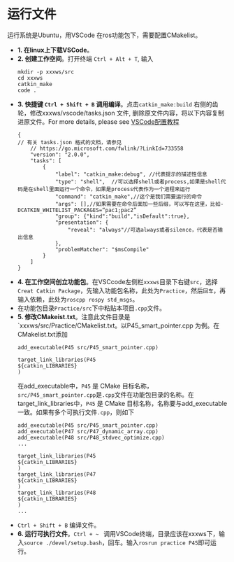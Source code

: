 # 运行文件
运行系统是Ubuntu，用VSCode 在ros功能包下，需要配置CMakelist。 
- **1. 在linux上下载VSCode**。
- **2. 创建工作空间**。打开终端 `Ctrl + Alt + T`, 输入
	```
	mkdir -p xxxws/src
	cd xxxws
	catkin_make
	code .
	```
- **3. 快捷键 `Ctrl + Shift + B` 调用编译**。点击`catkin_make:build` 右侧的齿轮，修改xxxws/vscode/tasks.json 文件, 删除原文件内容，将以下内容复制进原文件。For more details, please see [VSCode配置教程](http://www.autolabor.com.cn/book/ROSTutorials/chapter1/14-ros-ji-cheng-kai-fa-huan-jing-da-jian/142-an-zhuang-vscode.html)
	```
	{
	// 有关 tasks.json 格式的文档，请参见
	    // https://go.microsoft.com/fwlink/?LinkId=733558
	    "version": "2.0.0",
	    "tasks": [
	        {
	            "label": "catkin_make:debug", //代表提示的描述性信息
	            "type": "shell",  //可以选择shell或者process,如果是shell代码是在shell里面运行一个命令，如果是process代表作为一个进程来运行
	            "command": "catkin_make",//这个是我们需要运行的命令
	            "args": [],//如果需要在命令后面加一些后缀，可以写在这里，比如-DCATKIN_WHITELIST_PACKAGES=“pac1;pac2”
	            "group": {"kind":"build","isDefault":true},
	            "presentation": {
	                "reveal": "always"//可选always或者silence，代表是否输出信息
	            },
	            "problemMatcher": "$msCompile"
	        }
	    ]
	}
	```
- **4. 在工作空间创立功能包**。在VSCcode左侧栏`xxxws`目录下右键`src`，选择`Creat Catkin Package`，先输入功能包名称，此处为`Practice`，然后`回车`，再输入依赖，此处为`roscpp rospy std_msgs`。
- 在功能包目录`Practice/src`下中粘贴本项目`.cpp`文件。
- **5. 修改CMakeist.txt**。注意此文件目录是`xxxws/src/Practice/CMakelist.txt。以P45_smart_pointer.cpp 为例。在CMakelist.txt添加
	```
	add_executable(P45 src/P45_smart_pointer.cpp)

	target_link_libraries(P45
	${catkin_LIBRARIES}
	)
	```
	在add_executable中，`P45` 是 CMake 目标名称，`src/P45_smart_pointer.cpp`是`.cpp`文件在功能包目录的名称。在target_link_libraries中，`P45` 是 CMake 目标名称，名称要与add_executable一致。如果有多个可执行文件`.cpp`，则如下
	```
	add_executable(P45 src/P45_smart_pointer.cpp)
	add_executable(P47 src/P47_dynamic_array.cpp)
	add_executable(P48 src/P48_stdvec_optimize.cpp)
	...

	target_link_libraries(P45
	${catkin_LIBRARIES}
	)
	target_link_libraries(P47
	${catkin_LIBRARIES}
	)
	target_link_libraries(P48
	${catkin_LIBRARIES}
	)
	...
	```
- `Ctrl + Shift + B` 编译文件。
- **6. 运行可执行文件**。`Ctrl + ~ ` 调用VSCode终端，目录应该在xxxws下，输入`source ./devel/setup.bash`，回车。输入`rosrun practice P45`即可运行。
